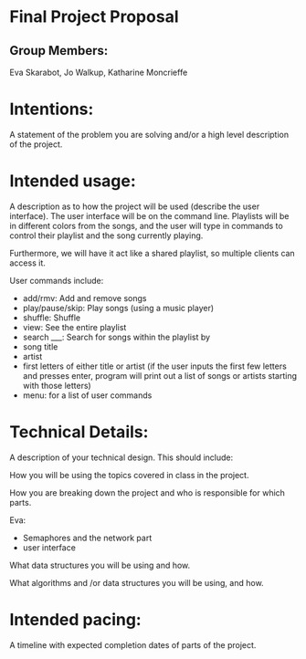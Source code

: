 # Final Project Proposal

## Group Members:

Eva Skarabot, Jo Walkup, Katharine Moncrieffe
       
# Intentions:

A statement of the problem you are solving and/or a high level description of the project.
    
# Intended usage:

A description as to how the project will be used (describe the user interface).
The user interface will be on the command line. Playlists will be in different colors from the songs, and the user will type in commands to control their playlist and the song currently playing.

Furthermore, we will have it act like a shared playlist, so multiple clients can access it.

User commands include:
- add/rmv: Add and remove songs
- play/pause/skip: Play songs (using a music player)
- shuffle: Shuffle
- view: See the entire playlist
- search ___: Search for songs within the playlist by
-   song title
-   artist
-   first letters of either title or artist (if the user inputs the first few letters and presses enter, program will print out a list of songs or artists starting with those letters)
- menu: for a list of user commands

  
# Technical Details:

A description of your technical design. This should include:
   
How you will be using the topics covered in class in the project.
     
How you are breaking down the project and who is responsible for which parts.

Eva:
- Semaphores and the network part
- user interface

What data structures you will be using and how.
     
What algorithms and /or data structures you will be using, and how.
    
# Intended pacing:

A timeline with expected completion dates of parts of the project.
